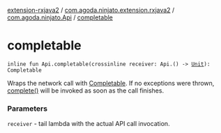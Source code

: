 [extension-rxjava2](../../index.md) / [com.agoda.ninjato.extension.rxjava2](../index.md) / [com.agoda.ninjato.Api](index.md) / [completable](./completable.md)

# completable

`inline fun Api.completable(crossinline receiver: Api.() -> `[`Unit`](https://kotlinlang.org/api/latest/jvm/stdlib/kotlin/-unit/index.html)`): Completable`

Wraps the network call with [Completable](#). If no exceptions were thrown, [complete()](#)
will be invoked as soon as the call finishes.

### Parameters

`receiver` - tail lambda with the actual API call invocation.